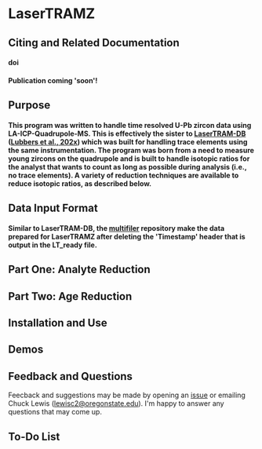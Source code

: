 # LaserTRAMZ
## Citing and Related Documentation
#### doi
#### Publication coming 'soon'!
## Purpose
#### This program was written to handle time resolved U-Pb zircon data using LA-ICP-Quadrupole-MS. This is effectively the sister to [LaserTRAM-DB](https://github.com/jlubbersgeo/laserTRAM-DB#readme) ([Lubbers et al., 202x](https://doi.org/10.5281/zenodo.7826697)) which was built for handling trace elements using the same instrumentation. The program was born from a need to measure young zircons on the quadrupole and is built to handle isotopic ratios for the analyst that wants to count as long as possible during analysis (i.e., no trace elements). A variety of reduction techniques are available to reduce isotopic ratios, as described below.
## Data Input Format
#### Similar to LaserTRAM-DB, the [multifiler](https://github.com/jlubbersgeo/multifiler) repository  make the data prepared for LaserTRAMZ after deleting the 'Timestamp' header that is output in the LT_ready file.

## Part One: Analyte Reduction


## Part Two: Age Reduction


## Installation and Use


## Demos


## Feedback and Questions
Feecback and suggestions may be made by opening an [issue](https://github.com/Lewisc2/LaserTRAMZ/issues) or emailing Chuck Lewis (<lewisc2@oregonstate.edu>). I'm happy to answer any questions that may come up.

## To-Do List

